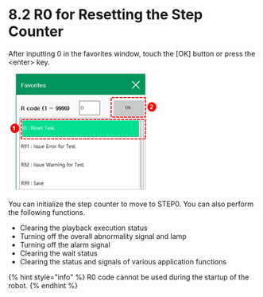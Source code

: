 # 8.2 R0 for Resetting the Step Counter

After inputting 0 in the favorites window, touch the \[OK\] button or press the &lt;enter&gt; key.

![](../_assets/image%20%28511%29.png)

You can initialize the step counter to move to STEP0. You can also perform the following functions.

* Clearing the playback execution status
* Turning off the overall abnormality signal and lamp
* Turning off the alarm signal
* Clearing the wait status
* Clearing the status and signals of various application functions



{% hint style="info" %}
R0 code cannot be used during the startup of the robot.
{% endhint %}

